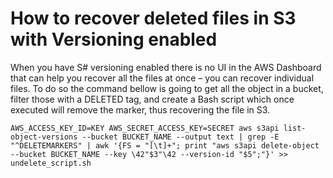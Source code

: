 # How to recover deleted files in S3 with Versioning enabled

When you have S# versioning enabled there is no UI in the AWS Dashboard that can help you recover all the files at once – you can recover individual files. To do so the command bellow is going to get all the object in a bucket, filter those with a DELETED tag, and create a Bash script which once executed will remove the marker, thus recovering the file in S3.

```
AWS_ACCESS_KEY_ID=KEY AWS_SECRET_ACCESS_KEY=SECRET aws s3api list-object-versions --bucket BUCKET_NAME --output text | grep -E "^DELETEMARKERS" | awk '{FS = "[\t]+"; print "aws s3api delete-object --bucket BUCKET_NAME --key \42"$3"\42 --version-id "$5";"}' >> undelete_script.sh
```




